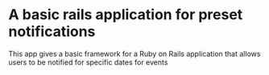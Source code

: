 # A basic rails application for preset notifications

This app gives a basic framework for a Ruby on Rails application that allows users to be notified for specific dates for events

